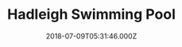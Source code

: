 ---
date: 2018-07-09T05:31:46.000Z
title: Hadleigh Swimming Pool
latitude: 52.04454122139633
longitude: 0.9586564785024496
category: checkin
---